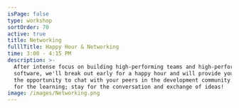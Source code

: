 ```yaml
---
isPage: false
type: workshop
sortOrder: 70
active: true
title: Networking
fulllTitle: Happy Hour & Networking
time: 3:00 - 4:15 PM
description: >-
  After intense focus on building high-performing teams and high-performance
  software, we'll break out early for a happy hour and will provide you with
  the opportunity to chat with your peers in the development community. Come
  for the learning; stay for the conversation and exchange of ideas!
image: /images/Networking.png
---
```

